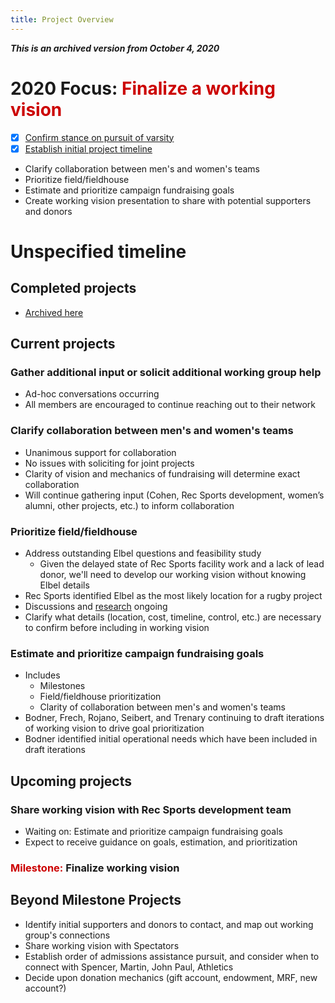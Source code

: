 ```yaml
---
title: Project Overview
---
```

***This is an archived version from October 4, 2020***

# 2020 Focus: <span style='color:#cc0000'>Finalize a working vision</span>
- [x] [Confirm stance on pursuit of varsity](/projects/completed.html)
- [x] [Establish initial project timeline](/projects/completed.html)
- Clarify collaboration between men's and women's teams
- Prioritize field/fieldhouse
- Estimate and prioritize campaign fundraising goals
- Create working vision presentation to share with potential supporters and donors

# Unspecified timeline
## Completed projects
- [Archived here](/completed.md)

## Current projects  
### Gather additional input or solicit additional working group help
- Ad-hoc conversations occurring
- All members are encouraged to continue reaching out to their network

### Clarify collaboration between men's and women's teams
- Unanimous support for collaboration
- No issues with soliciting for joint projects
- Clarity of vision and mechanics of fundraising will determine exact collaboration
- Will continue gathering input (Cohen, Rec Sports development, women’s alumni, other projects, etc.) to inform collaboration

### Prioritize field/fieldhouse
- Address outstanding Elbel questions and feasibility study
    - Given the delayed state of Rec Sports facility work and a lack of lead donor, we'll need to develop our working vision without knowing Elbel details
- Rec Sports identified Elbel as the most likely location for a rugby project
- Discussions and [research](../misc/index.md) ongoing
- Clarify what details (location, cost, timeline, control, etc.) are necessary to confirm before including in working vision

### Estimate and prioritize campaign fundraising goals
- Includes
    - Milestones
    - Field/fieldhouse prioritization
    - Clarity of collaboration between men's and women's teams
- Bodner, Frech, Rojano, Seibert, and Trenary continuing to draft iterations of working vision to drive goal prioritization
- Bodner identified initial operational needs which have been included in draft iterations

## Upcoming projects
### Share working vision with Rec Sports development team
- Waiting on: Estimate and prioritize campaign fundraising goals
- Expect to receive guidance on goals, estimation, and prioritization

### <span style='color:#cc0000'>Milestone:</span> **Finalize working vision**

## Beyond Milestone Projects
- Identify initial supporters and donors to contact, and map out working group's connections
- Share working vision with Spectators
- Establish order of admissions assistance pursuit, and consider when to connect with Spencer, Martin, John Paul, Athletics
- Decide upon donation mechanics (gift account, endowment, MRF, new account?)
